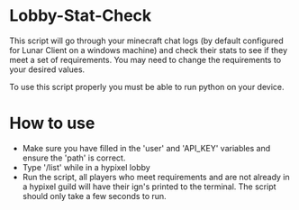 # Lobby-Stat-Check
This script will go through your minecraft chat logs (by default configured for Lunar Client on a windows machine) and check their stats to see if they meet a set of requirements. You may need to change the requirements to your desired values.

To use this script properly you must be able to run python on your device. 

# How to use

- Make sure you have filled in the 'user' and 'API_KEY' variables and ensure the 'path' is correct.
- Type '/list' while in a hypixel lobby
- Run the script, all players who meet requirements and are not already in a hypixel guild will have their ign's printed to the terminal. The script should only take a few seconds to run.
